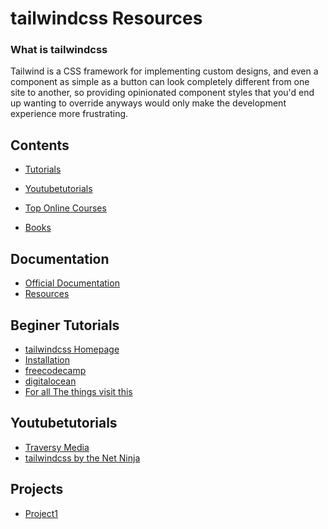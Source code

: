 # tailwindcss Resources
### What is tailwindcss
Tailwind is a CSS framework for implementing custom designs, and even a component as simple as a button can look completely different from one site to another, so providing opinionated component styles that you'd end up wanting to override anyways would only make the development experience more frustrating.

## Contents

- [Tutorials](#beginer-tutorials)<br/> 

- [ Youtubetutorials](#beginer-tutorials)<br/> 

- [Top  Online Courses](#beginer-tutorials)<br/> 

- [Books](#beginer-tutorials)<br/> 

## Documentation
- [Official Documentation](https://tailwindcss.com/docs)
- [Resources](https://tailwindcss.com/resources)

## Beginer Tutorials

- [tailwindcss Homepage ](https://tailwindcss.com/)
- [Installation ](https://tailwindcss.com/docs/installation)
- [freecodecamp](https://www.freecodecamp.org/news/what-is-tailwind-css-and-how-can-i-add-it-to-my-website-or-react-app/)
- [digitalocean ](https://www.digitalocean.com/community/tutorials/build-a-beautiful-landing-page-with-tailwind-css)
- [For all The things visit this ](https://www.freecodecamp.org/news/what-is-tailwind-css-and-how-can-i-add-it-to-my-website-or-react-app/)

## Youtubetutorials
- [Traversy Media](https://www.youtube.com/watch?v=UBOj6rqRUME)
- [tailwindcss by the Net Ninja](https://www.youtube.com/playlist?list=PL4cUxeGkcC9gpXORlEHjc5bgnIi5HEGhw&pbjreload=102)

## Projects
-  [Project1](https://www.youtube.com/watch?v=mO3aXUgjnIE) 
